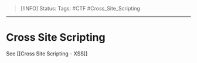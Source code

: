 > [!INFO]
> Status: 
> Tags: #CTF #Cross_Site_Scripting

----
# Cross Site Scripting
See [[Cross Site Scripting - XSS]]